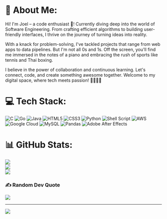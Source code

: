 # 💫 About Me:
Hi! I'm Joel – a code enthusiast 🚀! Currently diving deep into the world of Software Engineering. From crafting efficient algorithms to building user-friendly interfaces, I thrive on the journey of turning ideas into reality.

With a knack for problem-solving, I've tackled projects that range from web apps to data pipelines. But I'm not all 0s and 1s. Off the screen, you'll find me immersed in the notes of a piano and embracing the rush of sports like tennis and Thai boxing.

I believe in the power of collaboration and continuous learning. Let's connect, code, and create something awesome together. Welcome to my digital space, where tech meets passion! 🎹🎾👨‍💻
<!--
## 🌐 Socials:
[![Behance](https://img.shields.io/badge/Behance-1769ff?logo=behance&logoColor=white)](https://behance.net/JoelAjakaye) [![LinkedIn](https://img.shields.io/badge/LinkedIn-%230077B5.svg?logo=linkedin&logoColor=white)]([https://linkedin.com/in/JoelAjakaye](https://www.linkedin.com/in/joel-ajakaye-75a529213))  [![Codepen](https://img.shields.io/badge/Codepen-000000?style=for-the-badge&logo=codepen&logoColor=white)](https://codepen.io/Hybried8) 
-->

# 💻 Tech Stack:
![C](https://img.shields.io/badge/c-%2300599C.svg?style=for-the-badge&logo=c&logoColor=white) ![Go](https://img.shields.io/badge/go-%2300ADD8.svg?style=for-the-badge&logo=go&logoColor=white) ![Java](https://img.shields.io/badge/java-%23ED8B00.svg?style=for-the-badge&logo=java&logoColor=white) ![HTML5](https://img.shields.io/badge/html5-%23E34F26.svg?style=for-the-badge&logo=html5&logoColor=white) ![CSS3](https://img.shields.io/badge/css3-%231572B6.svg?style=for-the-badge&logo=css3&logoColor=white) ![Python](https://img.shields.io/badge/python-3670A0?style=for-the-badge&logo=python&logoColor=ffdd54) ![Shell Script](https://img.shields.io/badge/shell_script-%23121011.svg?style=for-the-badge&logo=gnu-bash&logoColor=white) ![AWS](https://img.shields.io/badge/AWS-%23FF9900.svg?style=for-the-badge&logo=amazon-aws&logoColor=white) ![Google Cloud](https://img.shields.io/badge/Google%20Cloud-%234285F4.svg?style=for-the-badge&logo=google-cloud&logoColor=white) ![MySQL](https://img.shields.io/badge/mysql-%2300f.svg?style=for-the-badge&logo=mysql&logoColor=white) ![Pandas](https://img.shields.io/badge/pandas-%23150458.svg?style=for-the-badge&logo=pandas&logoColor=white) ![Adobe After Effects](https://img.shields.io/badge/Adobe%20After%20Effects-9999FF.svg?style=for-the-badge&logo=Adobe%20After%20Effects&logoColor=white)
# 📊 GitHub Stats:
![](https://github-readme-stats.vercel.app/api?username=hybried8&theme=tokyonight&hide_border=true&include_all_commits=false&count_private=false)<br/>
![](https://github-readme-streak-stats.herokuapp.com/?user=hybried8&theme=tokyonight&hide_border=true)<br/>
![](https://github-readme-stats.vercel.app/api/top-langs/?username=hybried8&theme=tokyonight&hide_border=true&include_all_commits=false&count_private=false&layout=compact)

### ✍️ Random Dev Quote
![](https://quotes-github-readme.vercel.app/api?type=horizontal&theme=radical)

---
[![](https://visitcount.itsvg.in/api?id=hybried8&icon=0&color=1)](https://visitcount.itsvg.in)

<!-- Proudly created with GPRM ( https://gprm.itsvg.in ) -->
